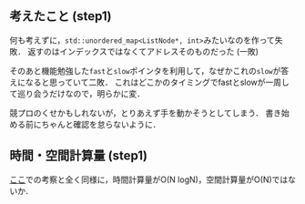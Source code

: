 ## 考えたこと (step1)
何も考えずに，`std::unordered_map<ListNode*, int>`みたいなのを作って失敗．
返すのはインデックスではなくてアドレスそのものだった (一敗)

そのあと機能勉強した`fast`と`slow`ポインタを利用して，なぜかこれの`slow`が答えになると思っていて二敗．
これはどこかのタイミングでfastとslowが一周して巡り会うだけなので，明らかに変．

競プロのくせかもしれないが，とりあえず手を動かそうとしてしまう．
書き始める前にちゃんと確認を怠らないように．

## 時間・空間計算量 (step1)
[ここ](https://github.com/nktr-cp/leetcode/blob/141_LinkedListCycle/memo.md)での考察と全く同様に，時間計算量がO(N logN)，空間計算量がO(N)ではないか．


